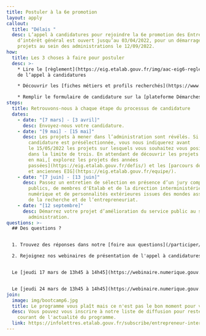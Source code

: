 ```yaml
---
title: Postuler à la 6e promotion
layout: apply
callout:
  title: "Délais "
  desc: L’appel à candidatures pour rejoindre la 6e promotion des Entrepreneurs
    d’intérêt général est ouvert jusqu’au 03/04/2022, pour un démarrage des
    projets au sein des administrations le 12/09/2022.
how:
  title: Les 3 choses à faire pour postuler
  desc: >-
    * Lire le [règlement](https://eig.etalab.gouv.fr/img/aac-eig6-reglement.pdf)
    de l’appel à candidatures

    * Découvrir les [fiches métiers et profils recherchés](https://www.welcometothejungle.com/fr/companies/entrepreneurs-d-interet-general/jobs)

    * Remplir le formulaire de candidature sur la [plateforme Démarches Simplifiées](https://www.demarches-simplifiees.fr/commencer/aac-eig6) avant le dimanche 3 avril 2022, 23h59
steps:
  title: Retrouvons-nous à chaque étape du processus de candidature
  dates:
    - date: "[7 mars] - [3 avril]"
      desc: Envoyez-nous votre candidature.
    - date: "[9 mai] - [15 mai]"
      desc: Les projets à mener dans l’administration sont révélés. Si votre
        candidature est présélectionnée, vous nous indiquerez avant
        le 15/05/2022 les projets sur lesquels vous souhaitez vous positionner,
        dans la limite de trois. En attendant de découvrir les projets dévoilés
        en mai,[ explorez les projets des années
        passées](https://eig.etalab.gouv.fr/defis/) et les [parcours des anciens
        et anciennes EIG](https://eig.etalab.gouv.fr/equipe/).
    - date: "[7 juin] - [13 juin]"
      desc: Passez un entretien de sélection en présence d’un jury composé d’agents
        publics, de membres d'Etalab et de la direction interministérielle du
        numérique et de personnalités extérieures issues des mondes associatif,
        de la recherche et de l’entrepreneuriat.
    - date: "[12 septembre]"
      desc: Démarrez votre projet d’amélioration du service public au sein d’une
        administration.
questions: >-
  ## Des questions ?


  1. Trouvez des réponses dans notre [foire aux questions](/participer/candidats/faq)

  2. Rejoignez nos webinaires de présentation de l'appel à candidatures :


  Le [jeudi 17 mars de 13h45 à 14h45](https://webinaire.numerique.gouv.fr//meeting/signin/5475/creator/1253/hash/018fcbe9305dfc8b6b411243a1f808fc816ede1e)


  Le [jeudi 24 mars de 13h45 à 14h45](https://webinaire.numerique.gouv.fr//meeting/signin/5475/creator/1253/hash/018fcbe9305dfc8b6b411243a1f808fc816ede1e)
join:
  image: img/bootcamp6.jpg
  title: Le programme vous plaît mais ce n'est pas le bon moment pour vous ?
  desc: Vous pouvez vous inscrire à notre liste de diffusion pour rester au
    courant de l'actualité du programme.
  link: https://infolettres.etalab.gouv.fr/subscribe/entrepreneur-interet-general@mail.etalab.studio
---
```

